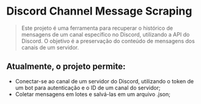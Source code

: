 # Discord Channel Message Scraping
>Este projeto é uma ferramenta para recuperar o histórico de mensagens de um canal específico no Discord, utilizando a API do Discord. O objetivo é a preservação do conteúdo de mensagens dos canais de um servidor. 

## Atualmente, o projeto permite:

- Conectar-se ao canal de um servidor do Discord, utilizando o token de um bot para autenticação e o ID de um canal do servidor;
- Coletar mensagens em lotes e salvá-las em um arquivo .json;
